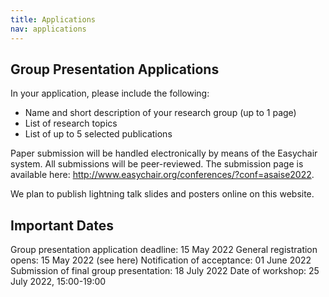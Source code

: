 ```yaml
---
title: Applications
nav: applications
---
```


## Group Presentation Applications
In your application, please include the following:

- Name and short description of your research group (up to 1 page)
- List of research topics
- List of up to 5 selected publications

Paper submission will be handled electronically by means of the Easychair system. All submissions will be peer-reviewed. The submission page is available here: http://www.easychair.org/conferences/?conf=asaise2022.

We plan to publish lightning talk slides and posters online on this website.

## Important Dates
Group presentation application deadline: 15 May 2022
General registration opens: 15 May 2022 (see here)
Notification of acceptance: 01 June 2022
Submission of final group presentation: 18 July 2022
Date of workshop: 25 July 2022, 15:00-19:00